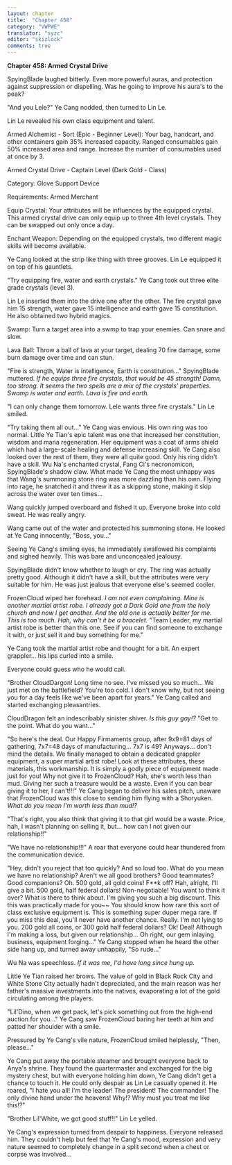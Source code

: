 ```yaml
---
layout: chapter
title:  "Chapter 458"
category: "VWPWE"
translator: "syzc"
editor: "skizlock"
comments: true
---
```


**Chapter 458: Armed Crystal Drive**

SpyingBlade laughed bitterly. Even more powerful auras, and protection against suppression or dispelling. Was he going to improve his aura's to the peak?

"And you Lele?" Ye Cang nodded, then turned to Lin Le.

Lin Le revealed his own class equipment and talent.

Armed Alchemist - Sort (Epic - Beginner Level): 
Your bag, handcart, and other containers gain 35% increased capacity. Ranged consumables gain 50% increased area and range. Increase the number of consumables used at once by 3.

Armed Crystal Drive - Captain Level (Dark Gold - Class)

Category: Glove Support Device

Requirements: Armed Merchant

Equip Crystal: 
Your attributes will be influences by the equipped crystal. This armed crystal drive can only equip up to three 4th level crystals. They can be swapped out only once a day.

Enchant Weapon: 
Depending on the equipped crystals, two different magic skills will become available.

Ye Cang looked at the strip like thing with three grooves. Lin Le equipped it on top of his gauntlets.

"Try equipping fire, water and earth crystals." Ye Cang took out three elite grade crystals (level 3).

Lin Le inserted them into the drive one after the other. The fire crystal gave him 15 strength, water gave 15 intelligence and earth gave 15 constitution. He also obtained two hybrid magics.

Swamp: 
Turn a target area into a swmp to trap your enemies. Can snare and slow.

Lava Ball: 
Throw a ball of lava at your target, dealing 70 fire damage, some burn damage over time and can stun.

"Fire is strength, Water is intelligence, Earth is constitution..." SpyingBlade muttered. *If he equips three fire crystals, that would be 45 strength! Damn, too strong. It seems the two spells are a mix of the crystals' properties. Swamp is water and earth. Lava is fire and earth.*

"I can only change them tomorrow. Lele wants three fire crystals." Lin Le smiled.

"Try taking them all out..." Ye Cang was envious. His own ring was too normal. Little Ye Tian's epic talent was one that increased her constitution, wisdom and mana regeneration. Her equipment was a coat of arms shield which had a large-scale healing and defense increasing skill. Ye Cang also looked over the rest of them, they were all quite good. Only his ring didn't have a skill. Wu Na's enchanted crystal, Fang Ci's necronomicon, SpyingBlade's shadow claw. What made Ye Cang the most unhappy was that Wang's summoning stone ring was more dazzling than his own. Flying into rage, he snatched it and threw it as a skipping stone, making it skip across the water over ten times...

Wang quickly jumped overboard and fished it up. Everyone broke into cold sweat. He was really angry.

Wang came out of the water and protected his summoning stone. He looked at Ye Cang innocently, "Boss, you..."

Seeing Ye Cang's smiling eyes, he immediately swallowed his complaints and sighed heavily. This was bare and unconcealed jealousy.

SpyingBlade didn't know whether to laugh or cry. The ring was actually pretty good. Although it didn't have a skill, but the attributes were very suitable for him. He was just jealous that everyone else's seemed cooler.

FrozenCloud wiped her forehead. *I am not even complaining. Mine is another martial artist robe. I already got a Dark Gold one from the holy church and now I get another. And the old one is actually better for me. This is too much. Hah, why can't it be a bracelet.* "Team Leader, my martial artist robe is better than this one. See if you can find someone to exchange it with, or just sell it and buy something for me."

Ye Cang took the martial artist robe and thought for a bit. An expert grappler... his lips curled into a smile.

Everyone could guess who he would call.

"Brother CloudDargon! Long time no see. I've missed you so much... We just met on the battlefield? You're too cold. I don't know why, but not seeing you for a day feels like we've been apart for years." Ye Cang called and started exchanging pleasantries.

CloudDragon felt an indescribably sinister shiver. *Is this guy gay!?* "Get to the point. What do you want..."

"So here's the deal. Our Happy Firmaments group, after 9x9=81 days of gathering, 7x7=48 days of manufacturing... 7x7 is 49? Anyways... don't mind the details. We finally managed to obtain a dedicated grappler equipment, a super martial artist robe! Look at these attributes, these materials, this workmanship. It is simply a godly piece of equipment made just for you! Why not give it to FrozenCloud? Hah, she's worth less than mud. Giving her such a treasure would be a waste. Even if you can bear giving it to her, I can't!!!" Ye Cang began to deliver his sales pitch, unaware that FrozenCloud was this close to sending him flying with a Shoryuken. *What do you mean I'm worth less than mud!?*

"That's right, you also think that giving it to that girl would be a waste. Price, hah, I wasn't planning on selling it, but... how can I not given our relationship!!"

"We have no relationship!!!" A roar that everyone could hear thundered from the communication device.

"Hey, didn't you reject that too quickly? And so loud too. What do you mean we have no relationship? Aren't we all good brothers? Good teammates? Good companions? Oh. 500 gold, all gold coins! F\*\*k off? Hah, alright, I'll give a bit. 500 gold, half federal dollars! Non-negotiable! You want to think it over? What is there to think about. I'm giving you such a big discount. This this was practically made for you~~ You should know how rare this sort of class exclusive equipment is. This is something super duper mega rare. If you miss this deal, you'll never have another chance. Really. I'm not lying to you. 200 gold all coins, or 300 gold half federal dollars? Ok! Deal! Although I'm making a loss, but given our relationship... Oh right, our gem inlaying business, equipment forging..." Ye Cang stopped when he heard the other side hang up, and turned away unhappily, "So rude..."
 
Wu Na was speechless. *If it was me, I'd have long since hung up.*

Little Ye Tian raised her brows. The value of gold in Black Rock City and White Stone City actually hadn't depreciated, and the main reason was her father's massive investments into the natives, evaporating a lot of the gold circulating among the players.

"Lil'Dino, when we get pack, let's pick something out from the high-end auction for you..." Ye Cang saw FrozenCloud baring her teeth at him and patted her shoulder with a smile.

Pressured by Ye Cang's vile nature, FrozenCloud smiled helplessly, "Then, please..."

Ye Cang put away the portable steamer and brought everyone back to Anya's shrine. They found the quartermaster and exchanged for the big mystery chest, but with everyone holding him down, Ye Cang didn't get a chance to touch it. He could only despair as Lin Le casually opened it. He roared, "I hate you all! I'm the leader! The president! The commander! The only divine hand under the heavens! Why!? Why must you treat me like this!?"

"Brother Lil'White, we got good stuff!!" Lin Le yelled.

Ye Cang's expression turned from despair to happiness. Everyone released him. They couldn't help but feel that Ye Cang's mood, expression and very nature seemed to completely change in a split second when a chest or corpse was involved...
